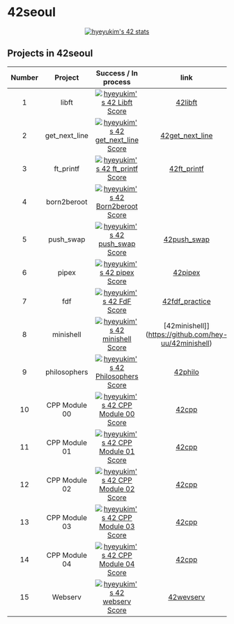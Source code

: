 # 42seoul
<div align="center">
 
[![hyeyukim's 42 stats](https://badge42.vercel.app/api/v2/cl6er3fm6004409ldo5uq1wtm/stats?cursusId=21&coalitionId=87)](https://github.com/JaeSeoKim/badge42)
 
</div>

## Projects in 42seoul

<div align="center">
 
| Number | Project | Success / In process | link |
|:----------:|:-------------------------:|:--------------------:|:----------:|
| 1 | libft | [![hyeyukim's 42 Libft Score](https://badge42.vercel.app/api/v2/cl6er3fm6004409ldo5uq1wtm/project/2645016)](https://github.com/JaeSeoKim/badge42) | [42libft](https://github.com/hey-uu/42libft) |
| 2 | get_next_line | [![hyeyukim's 42 get_next_line Score](https://badge42.vercel.app/api/v2/cl6er3fm6004409ldo5uq1wtm/project/2693936)](https://github.com/JaeSeoKim/badge42) | [42get_next_line](https://github.com/hey-uu/42get_next_line_final) |
| 3 | ft_printf |[![hyeyukim's 42 ft_printf Score](https://badge42.vercel.app/api/v2/cl6er3fm6004409ldo5uq1wtm/project/2701280)](https://github.com/JaeSeoKim/badge42) | [42ft_printf](https://github.com/hey-uu/42ft_printf) |
| 4 | born2beroot | [![hyeyukim's 42 Born2beroot Score](https://badge42.vercel.app/api/v2/cl6er3fm6004409ldo5uq1wtm/project/2698050)](https://github.com/JaeSeoKim/badge42) | |
| 5 | push_swap | [![hyeyukim's 42 push_swap Score](https://badge42.vercel.app/api/v2/cl6er3fm6004409ldo5uq1wtm/project/2816830)](https://github.com/JaeSeoKim/badge42) | [42push_swap](https://github.com/hey-uu/42push_swap)|
| 6 | pipex | [![hyeyukim's 42 pipex Score](https://badge42.vercel.app/api/v2/cl6er3fm6004409ldo5uq1wtm/project/2816832)](https://github.com/JaeSeoKim/badge42) | [42pipex](https://github.com/hey-uu/42pipex)|
| 7 | fdf | [![hyeyukim's 42 FdF Score](https://badge42.vercel.app/api/v2/cl6er3fm6004409ldo5uq1wtm/project/2924512)](https://github.com/JaeSeoKim/badge42) | [42fdf_practice](https://github.com/hey-uu/42fdf_practice)|
| 8 | minishell | [![hyeyukim's 42 minishell Score](https://badge42.vercel.app/api/v2/cl6er3fm6004409ldo5uq1wtm/project/2925664)](https://github.com/JaeSeoKim/badge42) | [42minishell]](https://github.com/hey-uu/42minishell)|
| 9 | philosophers | [![hyeyukim's 42 Philosophers Score](https://badge42.vercel.app/api/v2/cl6er3fm6004409ldo5uq1wtm/project/2948776)](https://github.com/JaeSeoKim/badge42) | [42philo](https://github.com/hey-uu/42philo)|
| 10 | CPP Module 00 | [![hyeyukim's 42 CPP Module 00 Score](https://badge42.vercel.app/api/v2/cl6er3fm6004409ldo5uq1wtm/project/3003328)](https://github.com/JaeSeoKim/badge42) | [42cpp](https://github.com/hey-uu/42cpp)|
| 11 | CPP Module 01 | [![hyeyukim's 42 CPP Module 01 Score](https://badge42.vercel.app/api/v2/cl6er3fm6004409ldo5uq1wtm/project/3059055)](https://github.com/JaeSeoKim/badge42) | [42cpp](https://github.com/hey-uu/42cpp)|
| 12 | CPP Module 02 | [![hyeyukim's 42 CPP Module 02 Score](https://badge42.vercel.app/api/v2/cl6er3fm6004409ldo5uq1wtm/project/3059089)](https://github.com/JaeSeoKim/badge42) | [42cpp](https://github.com/hey-uu/42cpp)|
| 13 | CPP Module 03 | [![hyeyukim's 42 CPP Module 03 Score](https://badge42.vercel.app/api/v2/cl6er3fm6004409ldo5uq1wtm/project/3059970)](https://github.com/JaeSeoKim/badge42) | [42cpp](https://github.com/hey-uu/42cpp)|
| 14 | CPP Module 04 | [![hyeyukim's 42 CPP Module 04 Score](https://badge42.vercel.app/api/v2/cl6er3fm6004409ldo5uq1wtm/project/3065894)](https://github.com/JaeSeoKim/badge42) | [42cpp](https://github.com/hey-uu/42cpp)|
| 15 |  Webserv |[![hyeyukim's 42 webserv Score](https://badge42.vercel.app/api/v2/cl6er3fm6004409ldo5uq1wtm/project/3069712)](https://github.com/JaeSeoKim/badge42) | [42wevserv](https://github.com/hey-uu/42webserv) |
</div>
